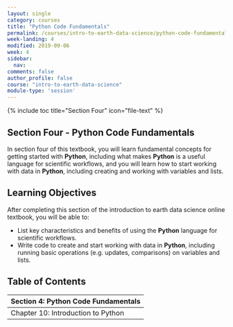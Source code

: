 ```yaml
---
layout: single
category: courses
title: "Python Code Fundamentals"
permalink: /courses/intro-to-earth-data-science/python-code-fundamentals/
week-landing: 4
modified: 2019-09-06
week: 4
sidebar:
  nav:
comments: false
author_profile: false
course: "intro-to-earth-data-science"
module-type: 'session'
---
```

{% include toc title="Section Four" icon="file-text" %}

<div class="notice--info" markdown="1">

## <i class="fa fa-ship" aria-hidden="true"></i> Section Four - Python Code Fundamentals

In section four of this textbook, you will learn fundamental concepts for getting started with **Python**, including what makes **Python** is a useful language for scientific workflows, and you will learn how to start working with data in **Python**, including creating and working with variables and lists. 


## <i class="fa fa-graduation-cap" aria-hidden="true"></i> Learning Objectives

After completing this section of the introduction to earth data science online textbook, you will be able to:

* List key characteristics and benefits of using the **Python** language for scientific workflows.
* Write code to create and start working with data in **Python**, including running basic operations (e.g. updates, comparisons) on variables and lists.


</div>


## <i class="fa fa-calendar-check-o" aria-hidden="true"></i> Table of Contents

| Section 4: Python Code Fundamentals |
|:------------------------------------|
| Chapter 10: Introduction to Python  | 

